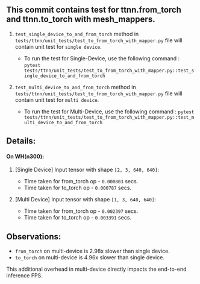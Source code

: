 ## This commit contains test for ttnn.from_torch and ttnn.to_torch with mesh_mappers.


1. `test_single_device_to_and_from_torch` method in `tests/ttnn/unit_tests/test_to_from_torch_with_mapper.py` file will contain unit test for `single device`.
    -  To run the test for Single-Device, use the following command : `pytest tests/ttnn/unit_tests/test_to_from_torch_with_mapper.py::test_single_device_to_and_from_torch`

2. `test_multi_device_to_and_from_torch` method in `tests/ttnn/unit_tests/test_to_from_torch_with_mapper.py` file will contain unit test for `multi device`.
    - To run the test for Multi-Device, use the following command : `pytest tests/ttnn/unit_tests/test_to_from_torch_with_mapper.py::test_multi_device_to_and_from_torch`

## Details:

#### On WH(n300):

1. [Single Device] Input tensor with shape `[2, 3, 640, 640]`:
   - Time taken for from_torch op - `0.000803` secs.
   - Time taken for to_torch op - `0.000787` secs.

2. [Multi Device] Input tensor with shape `[1, 3, 640, 640]`:
   - Time taken for from_torch op - `0.002397` secs.
   - Time taken for to_torch op - `0.003391` secs.

## Observations:
- `from_torch` on multi-device is 2.98x slower than single device.
- `to_torch` on multi-device is 4.96x slower than single device.

This additional overhead in multi-device directly impacts the end-to-end inference FPS.
